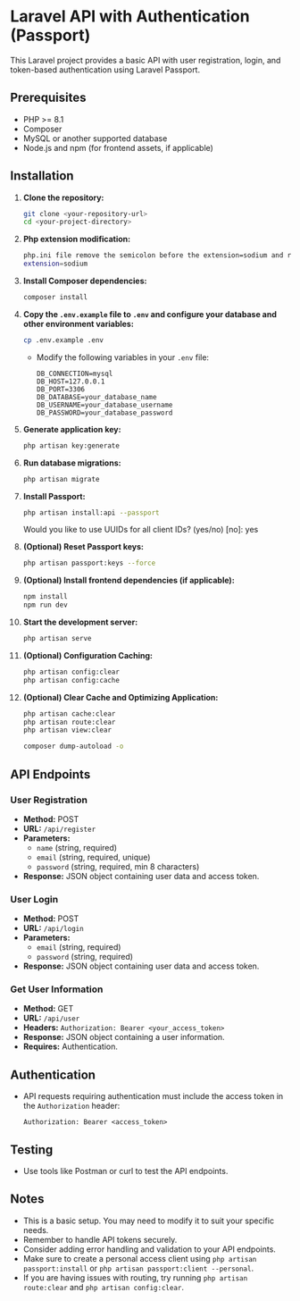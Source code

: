 # Laravel API with Authentication (Passport)

This Laravel project provides a basic API with user registration, login, and token-based authentication using Laravel Passport.

## Prerequisites

* PHP >= 8.1
* Composer
* MySQL or another supported database
* Node.js and npm (for frontend assets, if applicable)

## Installation

1.  **Clone the repository:**

    ```bash
    git clone <your-repository-url>
    cd <your-project-directory>
    ```

2.  **Php extension modification:**
    ```bash
    php.ini file remove the semicolon before the extension=sodium and restart the server
    extension=sodium
    ```

3.  **Install Composer dependencies:**

    ```bash
    composer install
    ```

4.  **Copy the `.env.example` file to `.env` and configure your database and other environment variables:**

    ```bash
    cp .env.example .env
    ```

    * Modify the following variables in your `.env` file:

        ```
        DB_CONNECTION=mysql
        DB_HOST=127.0.0.1
        DB_PORT=3306
        DB_DATABASE=your_database_name
        DB_USERNAME=your_database_username
        DB_PASSWORD=your_database_password
        ```

5.  **Generate application key:**

    ```bash
    php artisan key:generate
    ```

6.  **Run database migrations:**

    ```bash
    php artisan migrate
    ```

7.  **Install Passport:**
    ```bash
    php artisan install:api --passport
    ```
    Would you like to use UUIDs for all client IDs? (yes/no) [no]: yes

8. **(Optional) Reset Passport keys:**

    ```bash
    php artisan passport:keys --force
    ```

9.  **(Optional) Install frontend dependencies (if applicable):**

    ```bash
    npm install
    npm run dev
    ```

10. **Start the development server:**

    ```bash
    php artisan serve
    ```
	
11. **(Optional) Configuration Caching:**
    
	```bash
    php artisan config:clear
    php artisan config:cache
    ```


12. **(Optional) Clear Cache and Optimizing Application:**

    ```bash
    php artisan cache:clear
    php artisan route:clear
    php artisan view:clear
    
    composer dump-autoload -o
    ```

## API Endpoints

### User Registration

* **Method:** POST
* **URL:** `/api/register`
* **Parameters:**
    * `name` (string, required)
    * `email` (string, required, unique)
    * `password` (string, required, min 8 characters)
* **Response:** JSON object containing user data and access token.

### User Login

* **Method:** POST
* **URL:** `/api/login`
* **Parameters:**
    * `email` (string, required)
    * `password` (string, required)
* **Response:** JSON object containing user data and access token.

### Get User Information

* **Method:** GET
* **URL:** `/api/user`
* **Headers:** `Authorization: Bearer <your_access_token>`
* **Response:** JSON object containing a user information.
* **Requires:** Authentication.

## Authentication

* API requests requiring authentication must include the access token in the `Authorization` header:

    ```
    Authorization: Bearer <access_token>
    ```

## Testing

* Use tools like Postman or curl to test the API endpoints.

## Notes

* This is a basic setup. You may need to modify it to suit your specific needs.
* Remember to handle API tokens securely.
* Consider adding error handling and validation to your API endpoints.
* Make sure to create a personal access client using `php artisan passport:install` or `php artisan passport:client --personal`.
* If you are having issues with routing, try running `php artisan route:clear` and `php artisan config:clear`.